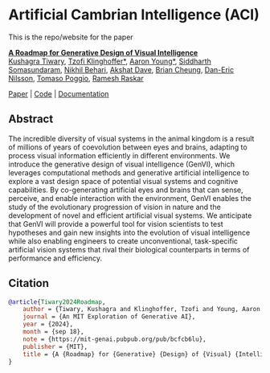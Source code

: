 # Artificial Cambrian Intelligence (ACI)

This is the repo/website for the paper

**[A Roadmap for Generative Design of Visual Intelligence](https://mit-genai.pubpub.org/pub/bcfcb6lu/release/3)** \
[Kushagra Tiwary](http://kushagratiwary.com/), [Tzofi Klinghoffer\*](https://tzofi.github.io/), [Aaron Young\*](https://AaronYoung5.github.io/), [Siddharth Somasundaram](https://sidsoma.github.io/), [Nikhil Behari](https://nikhilbehari.github.io/), [Akshat Dave](https://akshatdave.github.io/), [Brian Cheung](https://briancheung.github.io/), [Dan-Eric Nilsson](https://portal.research.lu.se/en/persons/dan-eric-nilsson), [Tomaso Poggio](https://mcgovern.mit.edu/profile/tomaso-poggio/), [Ramesh Raskar](https://www.media.mit.edu/people/raskar/overview/)


[Paper](https://mit-genai.pubpub.org/pub/bcfcb6lu/release/3) | [Code](https://github.com/camera-culture/ACI) | [Documentation](https://camera-culture.github.io/ACI/)

## Abstract

The incredible diversity of visual systems in the animal kingdom is a result of millions of years of coevolution between eyes and brains, adapting to process visual information efficiently in different environments. We introduce the generative design of visual intelligence (GenVI), which leverages computational methods and generative artificial intelligence to explore a vast design space of potential visual systems and cognitive capabilities. By co-generating artificial eyes and brains that can sense, perceive, and enable interaction with the environment, GenVI enables the study of the evolutionary progression of vision in nature and the development of novel and efficient artificial visual systems. We anticipate that GenVI will provide a powerful tool for vision scientists to test hypotheses and gain new insights into the evolution of visual intelligence while also enabling engineers to create unconventional, task-specific artificial vision systems that rival their biological counterparts in terms of performance and efficiency.

## Citation

```bibtex
@article{Tiwary2024Roadmap,
	author = {Tiwary, Kushagra and Klinghoffer, Tzofi and Young, Aaron and Somasundaram, Siddharth and Behari, Nikhil and Dave, Akshat and Cheung, Brian and Nilsson, Dan-Eric and Poggio, Tomaso and Raskar, Ramesh},
	journal = {An MIT Exploration of Generative AI},
	year = {2024},
	month = {sep 18},
	note = {https://mit-genai.pubpub.org/pub/bcfcb6lu},
	publisher = {MIT},
	title = {A {Roadmap} for {Generative} {Design} of {Visual} {Intelligence}},
}
```
